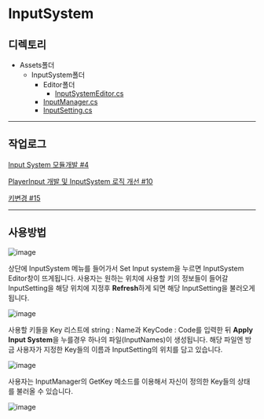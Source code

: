 # InputSystem

## 디렉토리

- Assets폴더
  - InputSystem폴더
    - Editor폴더
      - [InputSystemEditor.cs](https://github.com/JuicyPark/ExternalModule/blob/main/Assets/InputSystem/Editor/InputSystemEditor.cs)
    - [InputManager.cs](https://github.com/JuicyPark/ExternalModule/blob/main/Assets/InputSystem/InputManager.cs)
    - [InputSetting.cs](https://github.com/JuicyPark/ExternalModule/blob/main/Assets/InputSystem/InputSetting.cs)

***

## 작업로그

[Input System 모듈개발 #4](https://github.com/ECONO-UNION/union-mentoring-1-Unity/pull/4)

[PlayerInput 개발 및 InputSystem 로직 개선 #10](https://github.com/ECONO-UNION/union-mentoring-1-Unity/pull/10)

[키변경 #15](https://github.com/ECONO-UNION/union-mentoring-1-Unity/pull/15)

***

## 사용방법

![image](https://user-images.githubusercontent.com/31693348/133870084-016571ce-8cf5-4593-b2c2-b42920bc800b.png)

상단에 InputSystem 메뉴를 들어가서 Set Input system을 누르면 InputSystem Editor창이 뜨게됩니다. 사용자는 원하는 위치에 사용할 키의 정보들이 들어갈 InputSetting을 해당 위치에 지정후 **Refresh**하게 되면 해당 InputSetting을 불러오게 됩니다.



![image](https://user-images.githubusercontent.com/31693348/133870102-d6daaff1-3bb7-47b3-be9c-9ad2c4668295.png)

사용할 키들을 Key 리스트에 string : Name과 KeyCode : Code를 입력한 뒤 **Apply Input System**을 누를경우 하나의 파일(InputNames)이 생성됩니다. 해당 파일엔 방금 사용자가 지정한 Key들의 이름과 InputSetting의 위치를 담고 있습니다.



![image](https://user-images.githubusercontent.com/31693348/133870109-df4aeaf6-aa13-4d08-a2ec-0489ca94667a.png)

사용자는 InputManager의 GetKey 메소드를 이용해서 자신이 정의한 Key들의 상태를 불러올 수 있습니다.

![image](https://user-images.githubusercontent.com/31693348/133870117-07f471a9-8294-4e6f-8f70-44ca6a082616.png)